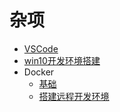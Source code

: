# 杂项

- [VSCode](vscode)
- [win10开发环境搭建](win10开发环境搭建)
- Docker
  - [基础](./docker/基础)
  - [搭建远程开发环境](./docker/搭建远程开发环境)
